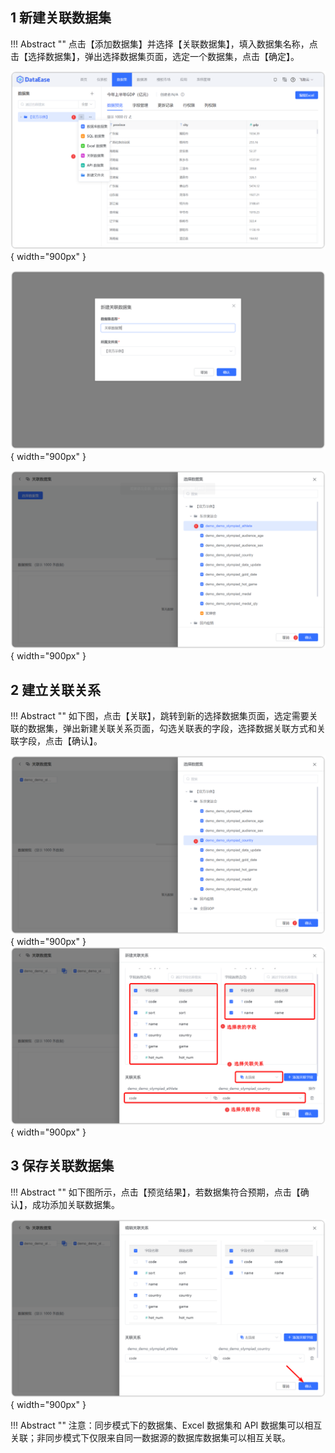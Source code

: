 ## 1 新建关联数据集

!!! Abstract ""
    点击【添加数据集】并选择【关联数据集】，填入数据集名称，点击【选择数据集】，弹出选择数据集页面，选定一个数据集，点击【确定】。


![添加关联数据集](../../img/dataset_configuration/添加关联数据集.png){ width="900px" }

![添加关联数据集](../../img/dataset_configuration/添加关联数据集1.png){ width="900px" }

![添加关联数据集](../../img/dataset_configuration/添加关联数据集2.png){ width="900px" }

## 2 建立关联关系

!!! Abstract ""
    如下图，点击【关联】，跳转到新的选择数据集页面，选定需要关联的数据集，弹出新建关联关系页面，勾选关联表的字段，选择数据关联方式和关联字段，点击【确认】。

![建立关联关系1](../../img/dataset_configuration/建立关联关系1.png){ width="900px" }  
![建立关联关系2](../../img/dataset_configuration/建立关联关系2.png){ width="900px" }

## 3 保存关联数据集

!!! Abstract ""
    如下图所示，点击【预览结果】，若数据集符合预期，点击【确认】，成功添加关联数据集。

![保存关联数据集](../../img/dataset_configuration/保存关联数据集.png){ width="900px" }

!!! Abstract ""
    注意：同步模式下的数据集、Excel 数据集和 API 数据集可以相互关联；非同步模式下仅限来自同一数据源的数据库数据集可以相互关联。